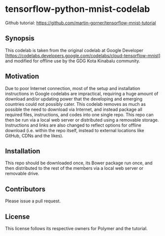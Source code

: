 # tensorflow-python-mnist-codelab
Github tutorial: https://github.com/martin-gorner/tensorflow-mnist-tutorial

## Synopsis

This codelab is taken from the original codelab at Google Developer [https://codelabs.developers.google.com/codelabs/cloud-tensorflow-mnist] and modified for offline use by the GDG Kota Kinabalu community. 

## Motivation

Due to poor Internet connection, most of the setup and installation instructions in Google codelabs are impractical, requiring a huge amount of download and/or updating power that the developing and emerging countries could not possibly cater. This codelab removes as much as possible the need to download via Internet, and instead package all required files, instructions, and codes into one single repo. This repo can then be run via a local web server or distributed using a removable storage. Instructions and links are also changed to reflect options for offline download (i.e. within the repo itself, instead to external locations like GitHub, CDNs and the likes).

## Installation

This repo should be downloaded once, its Bower package run once, and then distributed to the rest of the members via a local web server or removable drive.

## Contributors

Please issue a pull request.

## License

This license follows its respective owners for Polymer and the tutorial.
